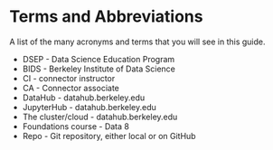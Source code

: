 # Terms and Abbreviations

A list of the many acronyms and terms that you will see in this guide.

* DSEP - Data Science Education Program
* BIDS - Berkeley Institute of Data Science
* CI - connector instructor
* CA - Connector associate
* DataHub - datahub.berkeley.edu 
* JupyterHub - datahub.berkeley.edu
* The cluster/cloud - datahub.berkeley.edu
* Foundations course - Data 8
* Repo - Git repository, either local or on GitHub



